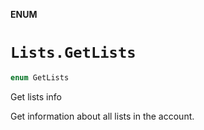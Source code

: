 **ENUM**

# `Lists.GetLists`

```swift
enum GetLists
```

Get lists info

Get information about all lists in the account.
